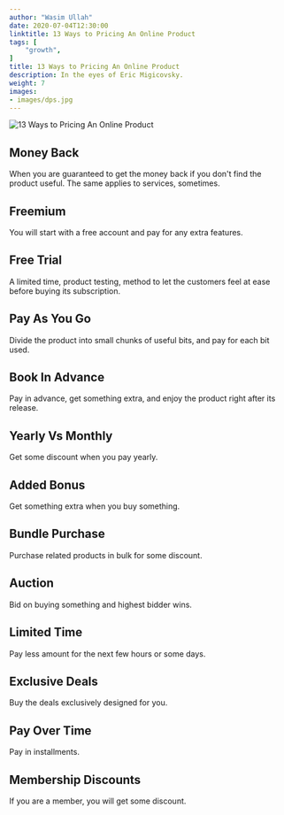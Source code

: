```yaml
---
author: "Wasim Ullah"
date: 2020-07-04T12:30:00
linktitle: 13 Ways to Pricing An Online Product
tags: [
    "growth",
]
title: 13 Ways to Pricing An Online Product
description: In the eyes of Eric Migicovsky.
weight: 7
images:
- images/dps.jpg
---
```


![13 Ways to Pricing An Online Product](/images/dps.jpg)

## Money Back
When you are guaranteed to get the money back if you don't find the product useful. The same applies to services, sometimes.

## Freemium
You will start with a free account and pay for any extra features.

## Free Trial
A limited time, product testing, method to let the customers feel at ease before buying its subscription.

## Pay As You Go
Divide the product into small chunks of useful bits, and pay for each bit used.

## Book In Advance
Pay in advance, get something extra, and enjoy the product right after its release.

## Yearly Vs Monthly
Get some discount when you pay yearly.

## Added Bonus
Get something extra when you buy something.

## Bundle Purchase
Purchase related products in bulk for some discount.

## Auction
Bid on buying something and highest bidder wins.

## Limited Time
Pay less amount for the next few hours or some days.

## Exclusive Deals
Buy the deals exclusively designed for you.

## Pay Over Time
Pay in installments.

## Membership Discounts
If you are a member, you will get some discount.
